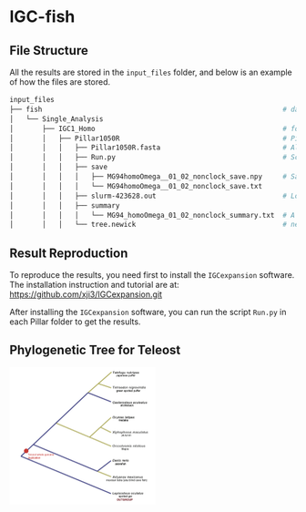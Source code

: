 # IGC-fish

## File Structure

All the results are stored in the `input_files` folder, and below is an example of how the files are stored.

```bash
input_files
├── fish                                                           # data for teleost
│   └── Single_Analysis
│       ├── IGC1_Homo                                              # folder named by dataset and model
│       │   ├── Pillar1050R                                        # Pillar name
│       │   │   ├── Pillar1050R.fasta                              # Alignment file
│       │   │   ├── Run.py                                         # Script that could reproduce the result
│       │   │   ├── save
│       │   │   │   ├── MG94homoOmega__01_02_nonclock_save.npy     # Saved parameters
│       │   │   │   └── MG94homoOmega__01_02_nonclock_save.txt
│       │   │   ├── slurm-423628.out                               # Log file
│       │   │   ├── summary
│       │   │   │   └── MG94_homoOmega_01_02_nonclock_summary.txt  # A summary file that saves all results
│       │   │   └── tree.newick                                    # newick tree file
```

## Result Reproduction

To reproduce the results, you need first to install the `IGCexpansion` software. The installation instruction and tutorial are at: https://github.com/xji3/IGCexpansion.git

After installing the `IGCexpansion` software, you can run the script `Run.py` in each Pillar folder to get the results.

## Phylogenetic Tree for Teleost
<img src="./plots/Figure1.png" alt="fish-tree" style="zoom:25%;" />

